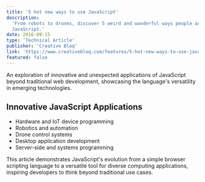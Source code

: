 ```yaml
---
title: '5 hot new ways to use JavaScript'
description:
  'From robots to drones, discover 5 weird and wonderful ways people are using
  JavaScript.'
date: 2016-09-15
type: 'Technical Article'
publisher: 'Creative Bloq'
link: 'https://www.creativebloq.com/features/5-hot-new-ways-to-use-javascript'
featured: false
---
```


An exploration of innovative and unexpected applications of JavaScript beyond
traditional web development, showcasing the language's versatility in emerging
technologies.

## Innovative JavaScript Applications

- Hardware and IoT device programming
- Robotics and automation
- Drone control systems
- Desktop application development
- Server-side and systems programming

This article demonstrates JavaScript's evolution from a simple browser scripting
language to a versatile tool for diverse computing applications, inspiring
developers to think beyond traditional use cases.
